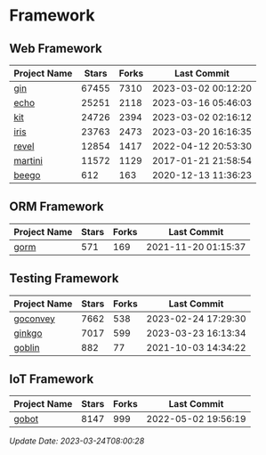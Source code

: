 # Framework

## Web Framework
| Project Name | Stars | Forks | Last Commit |
| ------------ | ----- | ----- | ----------- |
| [gin](https://github.com/gin-gonic/gin) | 67455 | 7310 | 2023-03-02 00:12:20 |
| [echo](https://github.com/labstack/echo) | 25251 | 2118 | 2023-03-16 05:46:03 |
| [kit](https://github.com/go-kit/kit) | 24726 | 2394 | 2023-03-02 02:16:12 |
| [iris](https://github.com/kataras/iris) | 23763 | 2473 | 2023-03-20 16:16:35 |
| [revel](https://github.com/revel/revel) | 12854 | 1417 | 2022-04-12 20:53:30 |
| [martini](https://github.com/go-martini/martini) | 11572 | 1129 | 2017-01-21 21:58:54 |
| [beego](https://github.com/astaxie/beego) | 612 | 163 | 2020-12-13 11:36:23 |

## ORM Framework
| Project Name | Stars | Forks | Last Commit |
| ------------ | ----- | ----- | ----------- |
| [gorm](https://github.com/jinzhu/gorm) | 571 | 169 | 2021-11-20 01:15:37 |

## Testing Framework
| Project Name | Stars | Forks | Last Commit |
| ------------ | ----- | ----- | ----------- |
| [goconvey](https://github.com/smartystreets/goconvey) | 7662 | 538 | 2023-02-24 17:29:30 |
| [ginkgo](https://github.com/onsi/ginkgo) | 7017 | 599 | 2023-03-23 16:13:34 |
| [goblin](https://github.com/franela/goblin) | 882 | 77 | 2021-10-03 14:34:22 |

## IoT Framework
| Project Name | Stars | Forks | Last Commit |
| ------------ | ----- | ----- | ----------- |
| [gobot](https://github.com/hybridgroup/gobot) | 8147 | 999 | 2022-05-02 19:56:19 |

*Update Date: 2023-03-24T08:00:28*